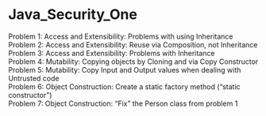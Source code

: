 # Java_Security_One

Problem 1: Access and Extensibility: Problems with using Inheritance <br/>
Problem 2: Access and Extensibility: Reuse via Composition, not Inheritance<br/>
Problem 3: Access and Extensibility: Problems with Inheritance<br/>
Problem 4: Mutability: Copying objects by Cloning and via Copy Constructor<br/>
Problem 5: Mutability: Copy Input and Output values when dealing with Untrusted code<br/>
Problem 6: Object Construction: Create a static factory method (“static constructor”)<br/>
Problem 7: Object Construction: “Fix” the Person class from problem 1
